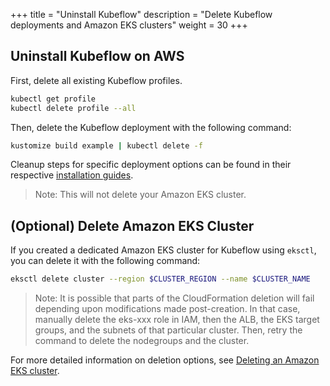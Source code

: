 +++
title = "Uninstall Kubeflow"
description = "Delete Kubeflow deployments and Amazon EKS clusters"
weight = 30
+++

## Uninstall Kubeflow on AWS

First, delete all existing Kubeflow profiles. 

```bash
kubectl get profile
kubectl delete profile --all
```

Then, delete the Kubeflow deployment with the following command:

```bash
kustomize build example | kubectl delete -f 
```

Cleanup steps for specific deployment options can be found in their respective [installation guides](/docs/deployment/install/). 

> Note: This will not delete your Amazon EKS cluster.

## (Optional) Delete Amazon EKS Cluster

If you created a dedicated Amazon EKS cluster for Kubeflow using `eksctl`, you can delete it with the following command:

```bash
eksctl delete cluster --region $CLUSTER_REGION --name $CLUSTER_NAME
```

> Note: It is possible that parts of the CloudFormation deletion will fail depending upon modifications made post-creation. In that case, manually delete the eks-xxx role in IAM, then the ALB, the EKS target groups, and the subnets of that particular cluster. Then, retry the command to delete the nodegroups and the cluster.

For more detailed information on deletion options, see [Deleting an Amazon EKS cluster](https://docs.aws.amazon.com/eks/latest/userguide/delete-cluster.html). 